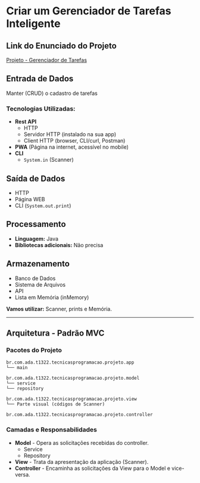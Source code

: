 # Criar um Gerenciador de Tarefas Inteligente

## Link do Enunciado do Projeto
[Projeto - Gerenciador de Tarefas](https://marceltanuri.github.io/1322-java-tecnicas-programacao/projeto/)

## Entrada de Dados
Manter (CRUD) o cadastro de tarefas

### Tecnologias Utilizadas:
- **Rest API**
  - HTTP
  - Servidor HTTP (instalado na sua app)
  - Client HTTP (browser, CLI/curl, Postman)
- **PWA** (Página na internet, acessível no mobile)
- **CLI**
  - `System.in` (Scanner)

## Saída de Dados
- HTTP
- Página WEB
- CLI (`System.out.print`)

## Processamento
- **Linguagem:** Java
- **Bibliotecas adicionais:** Não precisa

## Armazenamento
- Banco de Dados
- Sistema de Arquivos
- API
- Lista em Memória (inMemory)

**Vamos utilizar:** Scanner, prints e Memória.

---

## Arquitetura - Padrão MVC

### Pacotes do Projeto
```plaintext
br.com.ada.t1322.tecnicasprogramacao.projeto.app
└── main

br.com.ada.t1322.tecnicasprogramacao.projeto.model
└── service
└── repository

br.com.ada.t1322.tecnicasprogramacao.projeto.view
└── Parte visual (códigos de Scanner)

br.com.ada.t1322.tecnicasprogramacao.projeto.controller
```

### Camadas e Responsabilidades
- **Model** - Opera as solicitações recebidas do controller.
  - Service
  - Repository
- **View** - Trata da apresentação da aplicação (Scanner).
- **Controller** - Encaminha as solicitações da View para o Model e vice-versa.

